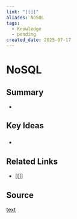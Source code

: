 ```yaml
---
link: "[[]]"
aliases: NoSQL
tags:
  - Knowledge
  - pending
created_date: 2025-07-17
---
```

# NoSQL
## Summary
- 
## Key Ideas
### 
- 
## Related Links
- [[]]
## Source
[text](url) 
